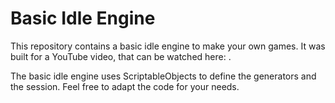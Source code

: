 # Basic Idle Engine

This repository contains a basic idle engine to make your own games.
It was built for a YouTube video, that can be watched here: <YT Link>.

The basic idle engine uses ScriptableObjects to define the generators and the session.
Feel free to adapt the code for your needs.
